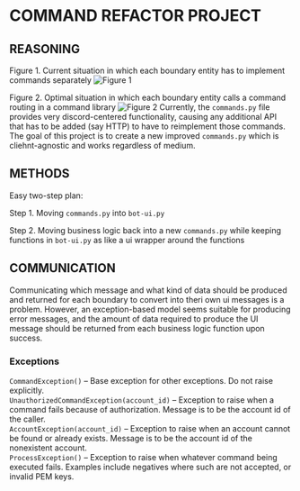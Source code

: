 # COMMAND REFACTOR PROJECT

## REASONING

Figure 1. Current situation in which each boundary entity has to implement commands separately
![Figure 1](figures/1.png)

Figure 2. Optimal situation in which each boundary entity calls a command routing in a command library
![Figure 2](figures/2.png)
Currently, the `commands.py` file provides very discord-centered functionality, causing any additional API that has to be added (say HTTP) to have to reimplement those commands. The goal of this project is to create a new improved `commands.py` which is cliehnt-agnostic and works regardless of medium.

## METHODS

Easy two-step plan:

Step 1. Moving `commands.py` into `bot-ui.py`

Step 2. Moving business logic back into a new `commands.py` while keeping functions in `bot-ui.py` as like a ui wrapper around the functions

## COMMUNICATION

Communicating which message and what kind of data should be produced and returned for each boundary to convert into theri own ui messages is a problem. However, an exception-based model seems suitable for producing error messages, and the amount of data required to produce the UI message should be returned from each business logic function upon success.

### Exceptions

`CommandException()` – Base exception for other exceptions. Do not raise explicitly.  
`UnauthorizedCommandException(account_id)` – Exception to raise when a command fails because of authorization. Message is to be the account id of the caller.  
`AccountException(account_id)` – Exception to raise when an account cannot be found or already exists. Message is to be the account id of the nonexistent account.  
`ProcessException()` – Exception to raise when whatever command being executed fails. Examples include negatives where such are not accepted, or invalid PEM keys.


